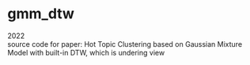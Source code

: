 # gmm_dtw
2022  
source code for paper: Hot Topic Clustering based on Gaussian Mixture Model with built-in DTW, which is undering view
